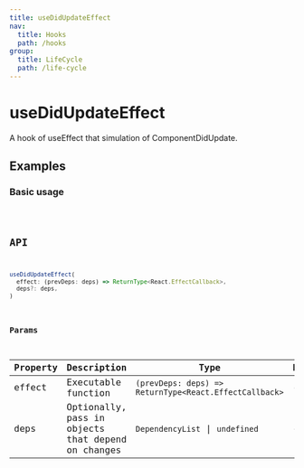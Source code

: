 ```yaml
---
title: useDidUpdateEffect
nav:
  title: Hooks
  path: /hooks
group:
  title: LifeCycle
  path: /life-cycle
---
```


# useDidUpdateEffect

A hook of useEffect that simulation of ComponentDidUpdate.
 

## Examples

### Basic usage

<code src="./demo/demo1.tsx" />

## API

```typescript
useDidUpdateEffect(
  effect: (prevDeps: deps) => ReturnType<React.EffectCallback>,
  deps?: deps,
)
```

### Params

| Property | Description                                        | Type                                      | Default |
|----------|----------------------------------------------------|-------------------------------------------|---------|
| effect   | Executable function                                | `(prevDeps: deps) => ReturnType<React.EffectCallback>` | -       |
| deps     | Optionally, pass in objects that depend on changes |   `DependencyList` \| `undefined`                 | -       |
